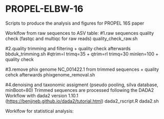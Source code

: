 # PROPEL-ELBW-16
Scripts to produce the analysis and figures for PROPEL 16S paper

Worklfow from raw sequences to ASV table: 
#1.raw sequences quality check (fastqc and multiqc for raw reads)
quality_check_raw.sh

#2.quality trimming and filtering + quality check afterwards
bbduk_trimming.sh #qtrim=l trimq=35 + qtrim=rl trimq=30 minlen=100 + quality check

#3.remove phix genome NC_001422.1 from trimmed sequences + quality cehck afterwards
phixgenome_removal.sh

#4.denoising and taxonomic assigment (pseudo pooling, silva database, minBoot=80)
Trimmed sequences are processed following the DADA2 Workflow with dada2 version 1.10.1 (https://benjjneb.github.io/dada2/tutorial.html)
dada2_rscript.R
dada2.sh

Worklfow for statistical analysis:


